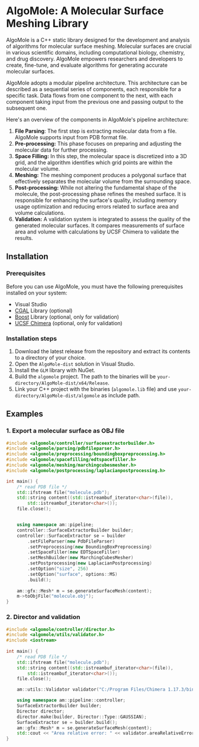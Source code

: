﻿# AlgoMole:  A Molecular Surface Meshing Library

AlgoMole is a C++ static library designed for the development and analysis of algorithms for molecular surface meshing. Molecular surfaces are crucial in various scientific domains, including computational biology, chemistry, and drug discovery. AlgoMole empowers researchers and developers to create, fine-tune, and evaluate algorithms for generating accurate molecular surfaces.

AlgoMole adopts a modular pipeline architecture. This architecture can be described as a sequential series of components, each responsible for a specific task. Data flows from one component to the next, with each component taking input from the previous one and passing output to the subsequent one.

Here's an overview of the components in AlgoMole's pipeline architecture:

 1. **File Parsing**: The first step is extracting molecular data from a file. AlgoMole supports input from PDB format file.
 2.  **Pre-processing:** This phase focuses on preparing and adjusting the molecular data for further processing.
 3.  **Space Filling:** In this step, the molecular space is discretized into a 3D grid, and the algorithm identifies which grid points are within the molecular volume.
 4.  **Meshing:** The meshing component produces a polygonal surface that effectively separates the molecular volume from the surrounding space.
 5.  **Post-processing:** While not altering the fundamental shape of the molecule, the post-processing phase refines the meshed surface. It is responsible for enhancing the surface's quality, including memory usage optimization and reducing errors related to surface area and volume calculations.
 6.  **Validation:** A validation system is integrated to assess the quality of the generated molecular surfaces. It compares measurements of surface area and volume with calculations by UCSF Chimera to validate the results.

## Installation

### Prerequisites

Before you can use AlgoMole, you must have the following prerequisites installed on your system:

-   Visual Studio
-   [CGAL](https://www.cgal.org/) Library (optional)
-   [Boost](https://www.boost.org/doc/libs/1_83_0/index.html) Library (optional, only for validation)
-   [UCSF Chimera](https://www.cgl.ucsf.edu/chimera/) (optional, only for validation)

### Installation steps

1. Download the latest release from the repository and extract its contents to a directory of your choice.
2. Open the `AlgoMole-dist` solution in Visual Studio.
3. Install the `GLM` library with NuGet. 
4. Build the `algomole` project. The path to the binaries will be `your-directory/AlgoMole-dist/x64/Release`.
5. Link your C++ project with the binaries (`algomole.lib` file) and use `your-directory/AlgoMole-dist/algomole` as include path.

## Examples

### 1. Export a molecular surface as OBJ file
```cpp
#include <algomole/controller/surfaceextractorbuilder.h>
#include <algomole/parsing/pdbfileparser.h>
#include <algomole/preprocessing/boundingboxpreprocessing.h>
#include <algomole/spacefilling/edtspacefiller.h>
#include <algomole/meshing/marchingcubesmesher.h>
#include <algomole/postprocessing/laplacianpostprocessing.h>

int main() {
    /* read PDB file */
    std::ifstream file("molecule.pdb");
    std::string content((std::istreambuf_iterator<char>(file)),
        std::istreambuf_iterator<char>());
    file.close();


    using namespace am::pipeline;
    controller::SurfaceExtractorBuilder builder;
    controller::SurfaceExtractor se = builder
        .setFileParser(new PdbFileParser)
        .setPreprocessing(new BoundingBoxPreprocessing)
        .setSpaceFiller(new EDTSpaceFiller)
        .setMeshBuilder(new MarchingCubesMesher)
        .setPostprocessing(new LaplacianPostprocessing)
        .setOption("size", 256)
        .setOption("surface", options::MS)
        .build();
    
    am::gfx::Mesh* m = se.generateSurfaceMesh(content);
    m->toObjFile("molecule.obj");
}
```
### 2. Director and validation

```cpp
#include <algomole/controller/director.h>
#include <algomole/utils/validator.h>
#include <iostream>
    
int main() {
    /* read PDB file */
    std::ifstream file("molecule.pdb");
    std::string content((std::istreambuf_iterator<char>(file)),
        std::istreambuf_iterator<char>());
    file.close();

    am::utils::Validator validator("C:/Program Files/Chimera 1.17.3/bin");

    using namespace am::pipeline::controller;
    SurfaceExtractorBuilder builder;
    Director director;
    director.make(builder, Director::Type::GAUSSIAN);
    SurfaceExtractor se = builder.build();
    am::gfx::Mesh* m = se.generateSurfaceMesh(content);
    std::cout << "Area relative error: " << validator.areaRelativeError(content, m) * 100. << "%\n"; 
}
```
